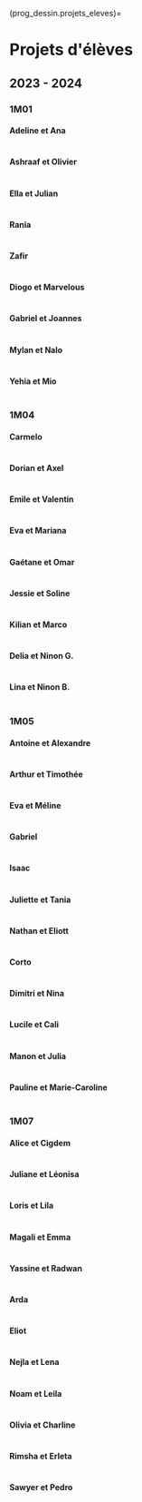 (prog_dessin.projets_eleves)=

# Projets d'élèves

## 2023 - 2024

### 1M01

#### Adeline et Ana

```{image} ../media/dessins_eleves/Adeline_Ana.png
```

#### Ashraaf et Olivier

```{image} ../media/dessins_eleves/Ashraaf_Olivier.png
```

#### Ella et Julian

```{image} ../media/dessins_eleves/Ella_Julian.png
```

#### Rania

```{image} ../media/dessins_eleves/Rania.png
```

#### Zafir

```{image} ../media/dessins_eleves/Zafir.png
```

#### Diogo et Marvelous

```{image} ../media/dessins_eleves/Diogo_Marvelous.png
```

#### Gabriel et Joannes

```{image} ../media/dessins_eleves/Gabriel_Joannes.png
```

#### Mylan et Nalo

```{image} ../media/dessins_eleves/Mylan_Nalo.png
```

#### Yehia et Mio

```{image} ../media/dessins_eleves/Yehia_Mio.png
```

### 1M04

#### Carmelo

```{image} ../media/dessins_eleves/Carmelo.png
```

#### Dorian et Axel

```{image} ../media/dessins_eleves/Dorian_Axel.png
```

#### Emile et Valentin

```{image} ../media/dessins_eleves/Emile_Valentin.png
```

#### Eva et Mariana

```{image} ../media/dessins_eleves/Eva_Mariana.png
```

#### Gaétane et Omar

```{image} ../media/dessins_eleves/Gaetane_Omar.png
```

#### Jessie et Soline

```{image} ../media/dessins_eleves/Jessie_Soline.png
```

#### Kilian et Marco

```{image} ../media/dessins_eleves/Kilian_Marco.png
```

#### Delia et Ninon G.

```{image} ../media/dessins_eleves/Ninon_Delia.png
```

#### Lina et Ninon B.

```{image} ../media/dessins_eleves/Ninon_Lina.png
```

### 1M05

#### Antoine et Alexandre

```{image} ../media/dessins_eleves/Antoine_Alexandre.png
```

#### Arthur et Timothée

```{image} ../media/dessins_eleves/Arthur_Timothee.png
```

#### Eva et Méline

```{image} ../media/dessins_eleves/Eva_Meline.png
```

#### Gabriel

```{image} ../media/dessins_eleves/Gabriel.png
```

#### Isaac

```{image} ../media/dessins_eleves/Isaac.png
```

#### Juliette et Tania

```{image} ../media/dessins_eleves/Juliette_Tania.png
```

#### Nathan et Eliott

```{image} ../media/dessins_eleves/Nathan_Eliott.png
```

#### Corto

```{image} ../media/dessins_eleves/Corto.png
```

#### Dimitri et Nina

```{image} ../media/dessins_eleves/Dimitri_Nina.png
```

#### Lucile et Cali

```{image} ../media/dessins_eleves/Lucile_Cali.png
```

#### Manon et Julia

```{image} ../media/dessins_eleves/Manon_Julia.png
```

#### Pauline et Marie-Caroline

```{image} ../media/dessins_eleves/Pauline_Marie.gif
```

### 1M07

#### Alice et Cigdem

```{image} ../media/dessins_eleves/Alice_Cigdem.png
```

#### Juliane et Léonisa

```{image} ../media/dessins_eleves/Juliane_Leonisa.png
```

#### Loris et Lila

```{image} ../media/dessins_eleves/Loris_Lila.png
```

#### Magali et Emma

```{image} ../media/dessins_eleves/Magali_Emma.png
```

#### Yassine et Radwan

```{image} ../media/dessins_eleves/Yassine_Radwan.png
```

#### Arda

```{image} ../media/dessins_eleves/Arda.png
```

#### Eliot

```{image} ../media/dessins_eleves/Eliot.png
```

#### Nejla et Lena

```{image} ../media/dessins_eleves/Nejla_Lena.png
```

#### Noam et Leila

```{image} ../media/dessins_eleves/Noam_Leila.png
```

#### Olivia et Charline

```{image} ../media/dessins_eleves/Olivia_Charline.png
```

#### Rimsha et Erleta

```{image} ../media/dessins_eleves/Rimsha_Erleta.png
```

#### Sawyer et Pedro

```{image} ../media/dessins_eleves/Sawyer_Pedro.png
```
